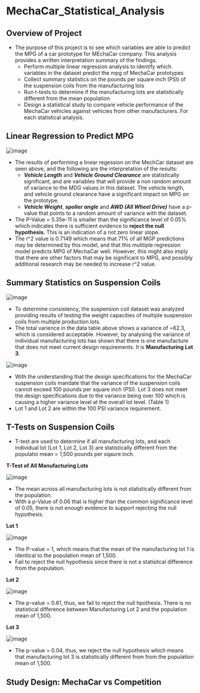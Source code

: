 # ****MechaCar_Statistical_Analysis****
## Overview of Project
- The purpose of this project is to see which variables are able to predict the MPG of a car prototype for MEchaCar company. This analysis provides a written interpretation summary of the findings.
  - Perform multiple linear regression analysis to identify which variables in the dataset predict the mpg of MechaCar prototypes
  - Collect summary statistics on the pounds per square inch (PSI) of the suspension coils from the manufacturing lots
  - Run t-tests to determine if the manufacturing lots are statistically different from the mean population
  - Design a statistical study to compare vehicle performance of the MechaCar vehicles against vehicles from other manufacturers. For each statistical analysis.
## Linear Regression to Predict MPG

![image](https://user-images.githubusercontent.com/106709942/191374447-6cc1afea-ef31-4937-9ade-6130edbafcce.png)

-  The results of performing a linear regession on the MechCar dataset are seen above, and the following are the interpretation of the results:
    - *__Vehicle Length__* and *__Vehicle Ground Clearance__* are statistically significant, and are variables that will provide a non random amount of variance to the MDG values in this dataset. The vehicle length, and vehicle ground clearance have a significant impact on MPG on the prototype. 
    - *__Vehicle Weight__*, *__spolier angle__* and *__AWD (All Wheel Drive)__* have a p-value that points to a random amount of variance with the dataset.
- The P-Value = 5.35e-11 is smaller than the significance level of 0.05% which indicates there is sufficient evidence to __reject the null hypothesis__. This is an indication of a not zero linear slope. 
- The r^2 value is 0.7149 which means that 71% of all MGP predictions may be determined by this model, and that this mulitiple regression model predicts MPG of MechaCar well. However, this might also imply that there are other factors that may be significant to MPG, and possibly additional research may be needed to increase r^2 value. 

## Summary Statistics on Suspension Coils

![image](https://user-images.githubusercontent.com/106709942/191378139-dae6d8b8-3ca2-43cc-a8f7-1cc655bf04de.png)

- To determine consistency, the suspension coil dataset was analyzed providing results of testing the weight capacities of multiple suspension coils from multiple production lots.
- The total varience in the data table above shows a variance of ~62.3, which is considered acceptable. However, by analysing the variance of individual manufacturing lots has shown that there is one manufacture that does not meet current design requirements. It is __Manufacturing Lot 3__.

![image](https://user-images.githubusercontent.com/106709942/191379047-56b3481f-e2b0-4f32-bbd3-53ec3ebbed1b.png)

- With the understanding that the design specifications for the MechaCar suspension coils mandate that the variance of the suspension coils cannot exceed 100 pounds per square inch (PSI). Lot 3 does not meet the design specifications due to the variance being over 100 which is causing a higher variance level at the overall lot level. (Table 1)
- Lot 1 and Lot 2 are within the 100 PSI variance requirement. 

 ## T-Tests on Suspension Coils
 - T-test are used to determine if all manufacturing lots, and each individual lot (Lot 1, Lot 2, Lot 3) are statistically different from the populatio mean = 1,500 pounds per sqaure  inch. 
 
  __T-Test of All Manufacturing Lots__
 
 ![image](https://user-images.githubusercontent.com/106709942/191380297-575418b4-0485-488a-bc51-55eaa44b78d2.png)
 
 - The mean across all manufacturing lots is not statistically different from the population.
 - With a p-Value of 0.06 that is higher than the common significance level of 0.05, there is not enough evidence to support rejecting the null hypothesis.

 __Lot 1__

![image](https://user-images.githubusercontent.com/106709942/191381079-2e9a9f8d-0643-4b85-90cf-fd2d86835222.png)

- The P-value = 1, which means that the mean of the manufacturing lot 1 is identical to the population mean of 1,500. 
- Fail to reject the null hypothesis since there is not a statisitcal difference from the population. 

__Lot 2__

![image](https://user-images.githubusercontent.com/106709942/191381490-f8cee955-fc34-414c-a31d-c4075c95d620.png)

- The p-value = 0.61, thus, we fail to reject the null hpothesis. There is no statistical difference between Manufacturing Lot 2 and the population mean of 1,500.

__Lot 3__

![image](https://user-images.githubusercontent.com/106709942/191381746-874009c5-2b9d-44b5-8c6c-571d90209acc.png)

- The p-value = 0.04, thus, we reject the null hypothesis which means that manufacturing lot 3 is statistically different from from the population mean of 1,500.

 ## Study Design: MechaCar vs Competition
 

